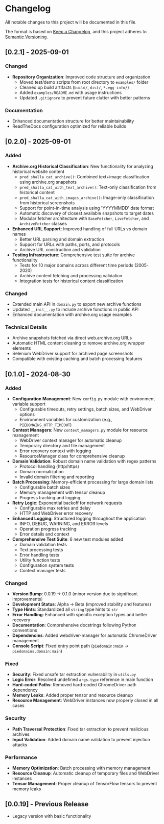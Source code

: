 # Changelog

All notable changes to this project will be documented in this file.

The format is based on [Keep a Changelog](https://keepachangelog.com/en/1.0.0/),
and this project adheres to [Semantic Versioning](https://semver.org/spec/v2.0.0.html).

## [0.2.1] - 2025-09-01

### Changed
- **Repository Organization**: Improved code structure and organization
  - Moved test/demo scripts from root directory to `examples/` folder
  - Cleaned up build artifacts (`build/`, `dist/`, `*.egg-info/`)
  - Added `examples/README.md` with usage instructions
  - Updated `.gitignore` to prevent future clutter with better patterns

### Documentation
- Enhanced documentation structure for better maintainability
- ReadTheDocs configuration optimized for reliable builds

## [0.2.0] - 2025-09-01

### Added
- **Archive.org Historical Classification**: New functionality for analyzing historical website content
  - `pred_shalla_cat_archive()`: Combined text+image classification using archive.org snapshots
  - `pred_shalla_cat_with_text_archive()`: Text-only classification from historical content
  - `pred_shalla_cat_with_images_archive()`: Image-only classification from historical screenshots
  - Support for point-in-time analysis using 'YYYYMMDD' date format
  - Automatic discovery of closest available snapshots to target dates
  - Modular fetcher architecture with `BaseFetcher`, `LiveFetcher`, and `ArchiveFetcher` classes
- **Enhanced URL Support**: Improved handling of full URLs vs domain names
  - Better URL parsing and domain extraction
  - Support for URLs with paths, ports, and protocols
  - Archive URL construction and validation
- **Testing Infrastructure**: Comprehensive test suite for archive functionality
  - Tests for 10 major domains across different time periods (2005-2020)
  - Archive content fetching and processing validation
  - Integration tests for historical content classification

### Changed
- Extended main API in `domain.py` to export new archive functions
- Updated `__init__.py` to include archive functions in public API
- Enhanced documentation with archive.org usage examples

### Technical Details
- Archive snapshots fetched via direct web.archive.org URLs
- Automatic HTML content cleaning to remove archive.org wrapper elements
- Selenium WebDriver support for archived page screenshots
- Compatible with existing caching and batch processing features

## [0.1.0] - 2024-08-30

### Added
- **Configuration Management**: New `config.py` module with environment variable support
  - Configurable timeouts, retry settings, batch sizes, and WebDriver options
  - Environment variables for customization (e.g., `PIEDOMAINS_HTTP_TIMEOUT`)
- **Context Managers**: New `context_managers.py` module for resource management
  - WebDriver context manager for automatic cleanup
  - Temporary directory and file management
  - Error recovery context with logging
  - ResourceManager class for comprehensive cleanup
- **Domain Validation**: Robust domain name validation with regex patterns
  - Protocol handling (http/https)
  - Domain normalization
  - Invalid domain filtering and reporting
- **Batch Processing**: Memory-efficient processing for large domain lists
  - Configurable batch sizes
  - Memory management with tensor cleanup
  - Progress tracking and logging
- **Retry Logic**: Exponential backoff for network requests
  - Configurable max retries and delay
  - HTTP and WebDriver error recovery
- **Enhanced Logging**: Structured logging throughout the application
  - INFO, DEBUG, WARNING, and ERROR levels
  - Operation progress tracking
  - Error details and context
- **Comprehensive Test Suite**: 6 new test modules added
  - Domain validation tests
  - Text processing tests  
  - Error handling tests
  - Utility function tests
  - Configuration system tests
  - Context manager tests

### Changed
- **Version Bump**: 0.0.19 → 0.1.0 (minor version due to significant improvements)
- **Development Status**: Alpha → Beta (improved stability and features)
- **Type Hints**: Standardized all `string` type hints to `str`
- **Error Handling**: Enhanced with specific exception types and better recovery
- **Documentation**: Comprehensive docstrings following Python conventions
- **Dependencies**: Added webdriver-manager for automatic ChromeDriver management
- **Console Script**: Fixed entry point path (`piedomain:main` → `piedomains.domain:main`)

### Fixed
- **Security**: Fixed unsafe tar extraction vulnerability in `utils.py`
- **Logic Error**: Resolved undefined `args.type` reference in main function
- **Hard-coded Paths**: Removed hard-coded ChromeDriver path dependency
- **Memory Leaks**: Added proper tensor and resource cleanup
- **Resource Management**: WebDriver instances now properly closed in all cases

### Security
- **Path Traversal Protection**: Fixed tar extraction to prevent malicious archives
- **Input Validation**: Added domain name validation to prevent injection attacks

### Performance
- **Memory Optimization**: Batch processing with memory management
- **Resource Cleanup**: Automatic cleanup of temporary files and WebDriver instances
- **Tensor Management**: Proper cleanup of TensorFlow tensors to prevent memory leaks

## [0.0.19] - Previous Release
- Legacy version with basic functionality